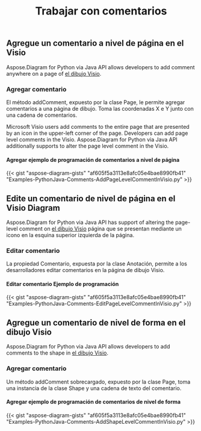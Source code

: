 ﻿---
title: Trabajar con comentarios
type: docs
weight: 210
url: /es/python-java/working-with-comments/
description: Esta página describe cómo agregar un comentario en una página del dibujo Visio con la biblioteca Aspose.Diagram.
---
## **Agregue un comentario a nivel de página en el Visio**
Aspose.Diagram for Python via Java API allows developers to add comment anywhere on a page of [el dibujo Visio](DrawingComment.vsdx).
### **Agregar comentario**
El método addComment, expuesto por la clase Page, le permite agregar comentarios a una página de dibujo. Toma las coordenadas X e Y junto con una cadena de comentarios.

Microsoft Visio users add comments to the entire page that are presented by an icon in the upper-left corner of the page. Developers can add page level comments in the Visio. Aspose.Diagram for Python via Java API additionally supports to alter the page level comment in the Visio.
#### **Agregar ejemplo de programación de comentarios a nivel de página**
{{< gist "aspose-diagram-gists" "af605f5a3113e8afc05e4bae8990fb41" "Examples-PythonJava-Comments-AddPageLevelCommentInVisio.py" >}}
## **Edite un comentario de nivel de página en el Visio Diagram**
Aspose.Diagram for Python via Java API has support of altering the page-level comment on [el dibujo Visio](DrawingComment.vsdx) página que se presentan mediante un icono en la esquina superior izquierda de la página.
### **Editar comentario**
La propiedad Comentario, expuesta por la clase Anotación, permite a los desarrolladores editar comentarios en la página de dibujo Visio.
#### **Editar comentario Ejemplo de programación**
{{< gist "aspose-diagram-gists" "af605f5a3113e8afc05e4bae8990fb41" "Examples-PythonJava-Comments-EditPageLevelCommentInVisio.py" >}}
## **Agregue un comentario de nivel de forma en el dibujo Visio**
Aspose.Diagram for Python via Java API allows developers to add comments to the shape in [el dibujo Visio](DrawingComment.vsdx).
### **Agregar comentario**
Un método addComment sobrecargado, expuesto por la clase Page, toma una instancia de la clase Shape y una cadena de texto del comentario.
#### **Agregar ejemplo de programación de comentarios de nivel de forma**
{{< gist "aspose-diagram-gists" "af605f5a3113e8afc05e4bae8990fb41" "Examples-PythonJava-Comments-AddShapeLevelCommentInVisio.py" >}}
